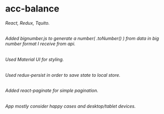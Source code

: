 # acc-balance
###### React, Redux, Tquito. 
######  Added bignumber.js to generate a number( .toNumber() ) from data in big number format I receive from api.
######  Used Material UI for styling.
######  Used redux-persist in order to save state to local store. 
######  Added react-paginate for simple pagination. 
######  App mostly consider happy cases and desktop/tablet devices. 
